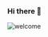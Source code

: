### Hi there 👋

![welcome](https://raw.githubusercontent.com/blueedgetechno/blueedgetechno/master/img/profile1.gif)
